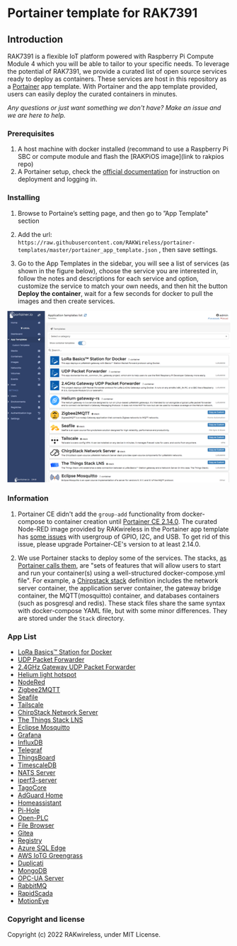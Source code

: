 # Portainer template for RAK7391

## Introduction

RAK7391 is a flexible IoT platform powered with Raspberry Pi Compute Module 4 which you will be able to tailor to your specific needs. To leverage the potential of RAK7391, we provide a curated list of open source services ready to deploy as containers. These services are host in this repository as a [Portainer](https://www.portainer.io/) app template. With Portainer and the app template provided, users can easily deploy the curated containers in minutes.

*Any questions or just want something we don't have? Make an issue and we are here to help.*

### Prerequisites

1. A host machine with docker installed (recommand to use a Raspberry Pi SBC or compute module and flash the [RAKPiOS image](link to rakpios repo)
2. A Portainer setup, check the [official documentation](https://docs.portainer.io/v/ce-2.9/start/install/server/docker/linux) for instruction on deployment and logging in.

### Installing

1. Browse to Portaine’s setting page, and then go to ”App Template" section
  
2. Add the url: `https://raw.githubusercontent.com/RAKWireless/portainer-templates/master/portainer_app_template.json` , then save settings.
  
3. Go to the App Templates in the sidebar, you will see a list of services (as shown in the figure below), choose the service you are interested in, follow the notes and descriptions for each service and option, customize the service to match your own needs, and then hit the button **Deploy the container**, wait for a few seconds for docker to pull the images and then create services.
  
  ![](https://raw.githubusercontent.com/RAKWireless/portainer-templates/master/logo/portainer-application-templates-list.png)
  

### Information

1. Portainer CE didn't add the `group-add` functionality from docker-compose to container creation until [Portainer CE 2.14.0](https://hub.docker.com/layers/portainer-ce/portainer/portainer-ce/2.14.0/images/sha256-c418af6e9c087952318189c8fcb4b32326d5be39eabafff4fb49e81a24a56bca?context=explore). The curated Node-RED image provided by RAKwireless in the Portainer app template has [some issues](https://github.com/portainer/portainer/issues/6970) with usergroup of GPIO, I2C, and USB. To get rid of this issue, please upgrade Portainer-CE's version to at least 2.14.0.
  
2. We use Portainer stacks to deploy some of the services. The stacks, [as Portainer calls them](https://www.portainer.io/blog/stacks-docker-compose-the-portainer-way), are "sets of features that will allow users to start and run your container(s) using a well-structured docker-compose.yml file". For example, a [Chirpstack stack](https://github.com/chirpstack/chirpstack-docker) definition includes the network server container, the application server container, the gateway bridge container, the MQTT(mosquitto) container, and databases containers (such as posgresql and redis). These stack files share the same syntax with docker-compose YAML file, but with some minor differences. They are stored under the `Stack` directory.
  

### App List

- [LoRa Basics™ Station for Docker ](https://github.com/xoseperez/basicstation)
- [UDP Packet Forwarder](https://github.com/RAKWireless/udp-packet-forwarder)
- [2.4GHz Gateway UDP Packet Forwarder](https://github.com/RAKWireless/udp-packet-forwarder)
- [Helium light hotspot](https://github.com/Sheng2216/helium-gateway-rs-docker)
- [NodeRed](https://nodered.org/docs/getting-started/docker)
- [Zigbee2MQTT](https://www.zigbee2mqtt.io/guide/getting-started/)
- [Seafile](https://manual.seafile.com/docker/deploy_seafile_with_docker/)
- [Tailscale](https://hub.docker.com/r/tailscale/tailscale)
- [ChirpStack Network Server](https://github.com/chirpstack/chirpstack-docker)
- [The Things Stack LNS](https://github.com/xoseperez/the-things-stack-docker)
- [Eclipse Mosquitto](https://hub.docker.com/_/eclipse-mosquitto)
- [Grafana](https://grafana.com/docs/grafana/next/setup-grafana/installation/docker/)
- [InfluxDB](https://hub.docker.com/_/influxdb)
- [Telegraf](https://hub.docker.com/_/telegraf)
- [ThingsBoard ](https://thingsboard.io/docs/user-guide/install/docker/)
- [TimescaleDB](https://github.com/timescale/timescaledb-docker)
- [NATS Server](https://hub.docker.com/_/nats)
- [iperf3-server](https://hub.docker.com/r/taoyou/iperf3-alpine)
- [TagoCore](https://tagocore.com/docs)
- [AdGuard Home](https://hub.docker.com/r/adguard/adguardhome)
- [Homeassistant](https://www.home-assistant.io/installation/linux#install-home-assistant-container)
- [Pi-Hole](https://github.com/pi-hole/docker-pi-hole)
- [Open-PLC](https://openplcproject.com/docs/openplc-overview/)
- [File Browser](https://github.com/filebrowser/filebrowser)
- [Gitea](https://docs.gitea.io/en-us/install-with-docker/)
- [Registry](https://hub.docker.com/_/registry)
- [Azure SQL Edge](https://learn.microsoft.com/en-us/azure/azure-sql-edge/disconnected-deployment)
- [AWS IoTG Greengrass](https://docs.aws.amazon.com/greengrass/v2/developerguide/run-greengrass-docker-automatic-provisioning.html#configure-aws-credentials-for-docker)
- [Duplicati]([Docker](https://hub.docker.com/r/linuxserver/duplicati))
- [MongoDB]([Docker](https://hub.docker.com/_/mongo))
- [OPC-UA Server](https://hub.docker.com/r/hilschernetpi/netpi-opcua-server)
- [RabbitMQ]([Docker](https://hub.docker.com/_/rabbitmq))
- [RapidScada](https://www.codeguru.com/dotnet/asp-net-docker/)
- [MotionEye](https://github.com/motioneye-project/motioneye/wiki)

### Copyright and license

Copyright (c) 2022 RAKwireless, under MIT License.

